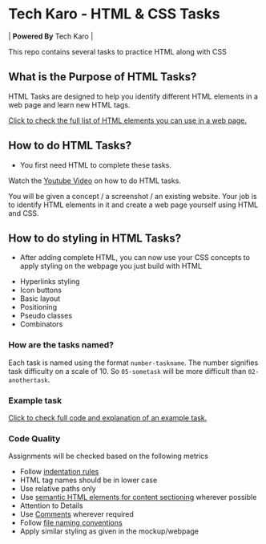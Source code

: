 # Tech Karo - HTML & CSS Tasks

| **Powered By** Tech Karo  |

This repo contains several tasks to practice HTML along with CSS

## What is the Purpose of HTML Tasks?
HTML Tasks are designed to help you identify different HTML elements in a web page and learn new HTML tags.

[Click to check the full list of HTML elements you can use in a web page.](https://developer.mozilla.org/en-US/docs/Web/HTML/Element)

## How to do HTML Tasks?
* You first need HTML to complete these tasks.

Watch the [Youtube Video](https://youtu.be/bKzNhlM_E4A) on how to do HTML tasks.

You will be given a concept / a screenshot / an existing website. Your job is to identify HTML elements in it and create a web page yourself using HTML and CSS.

## How to do styling in HTML Tasks?

* After adding complete HTML, you can now use your CSS concepts to apply styling on the webpage you just build with HTML
 - Hyperlinks styling
 - Icon buttons
 - Basic layout
 - Positioning
 - Pseudo classes
 - Combinators

### How are the tasks named?
Each task is named using the format `number-taskname`. The number signifies task difficulty on a scale of 10. So `05-sometask` will be more difficult than `02-anothertask`.

### Example task

[Click to check full code and explanation of an example task.](example-task/)

### Code Quality
Assignments will be checked based on the following metrics
- Follow [indentation rules](https://www.granneman.com/webdev/coding/formatting-and-indenting-your-html)
- HTML tag names should be in lower case
- Use relative paths only
- Use [semantic HTML elements for content sectioning](https://developer.mozilla.org/en-US/docs/Web/HTML/Element#Content_sectioning) wherever possible
- Attention to Details
- Use [Comments](https://www.youtube.com/watch?v=jMCEt8ocvXM&list=PLyJQFJk781TLJqVkfLd-TnaWMhMrX0vq-&index=15&t=0s) wherever required
- Follow [file naming conventions](https://www.youtube.com/watch?v=Iui2UtusKl4&list=PLyJQFJk781TLJqVkfLd-TnaWMhMrX0vq-&index=4&t=0s)
- Apply similar styling as given in the mockup/webpage
